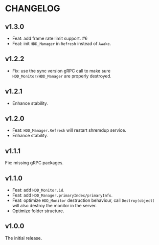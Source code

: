# CHANGELOG

## v1.3.0

- Feat: add frame rate limit support. #6
- Feat: init `HDD_Manager` in `Refresh` instead of `Awake`.

## v1.2.2

- Fix: use the sync version gRPC call to make sure `HDD_Monitor/HDD_Manager` are properly destroyed.

## v1.2.1

- Enhance stability.

## v1.2.0

- Feat: `HDD_Manager.Refresh` will restart shremdup service.
- Enhance stability.

## v1.1.1

Fix: missing gRPC packages.

## v1.1.0

- Feat: add `HDD_Monitor.id`.
- Feat: add `HDD_Manager.primaryIndex/primaryInfo`.
- Feat: optimize `HDD_Monitor` destruction behaviour, call `Destroy(object)` will also destroy the monitor in the server.
- Optimize folder structure.

## v1.0.0

The initial release.
